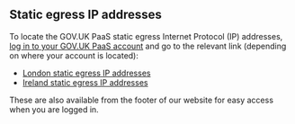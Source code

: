 ## Static egress IP addresses

To locate the GOV.UK PaaS static egress Internet Protocol (IP) addresses, [log in to your GOV.UK PaaS account](https://www.cloud.service.gov.uk/sign-in/) and go to the relevant link (depending on where your account is located):

- [London static egress IP addresses](https://admin.london.cloud.service.gov.uk/support/static-ip)
- [Ireland static egress IP addresses](https://admin.cloud.service.gov.uk/support/static-ip)

These are also available from the footer of our website for easy access when you are logged in.

